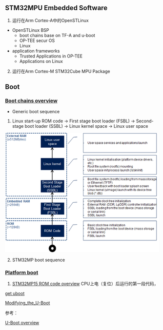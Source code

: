 


## STM32MPU Embedded Software
1. 运行在Arm Cortex-A中的OpenSTLinux
* OpenSTLinux BSP
  * boot chains base on TF-A and u-boot
  * OP-TEE secur OS 
  * Linux 
* application frameworks 
  * Trusted Applications  in OP-TEE
  * Applications  on Linux
2. 运行在Arm Cortex-M STM32Cube MPU Package


## Boot

### [Boot chains overview](https://wiki.st.com/stm32mpu/wiki/Boot_chains_overview)
* Generic boot sequence
1. Linux start-up
     ROM code ->  First stage boot loader (FSBL) -> Second-stage boot loader (SSBL) -> Linux kernel space -> Linux user space

![](img_from_ST/Boot_chains_overview.png)     

2. STM32MP boot sequence

### [Platform boot](https://wiki.st.com/stm32mpu/wiki/Category:Platform_boot)
1. [STM32MP15 ROM code overview](https://wiki.st.com/stm32mpu/wiki/STM32MP15_ROM_code_overview)
CPU上电（复位）后运行的第一段代码，

[get uboot](https://wiki.st.com/stm32mpu/wiki/STM32MP1_Developer_Package#Checking_the_prerequisites)

[Modifying_the_U-Boot](https://wiki.st.com/stm32mpu/wiki/How_to_cross-compile_with_the_Developer_Package#Modifying_the_U-Boot)





参考：

[U-Boot overview](https://wiki.st.com/stm32mpu/wiki/U-Boot_overview)

